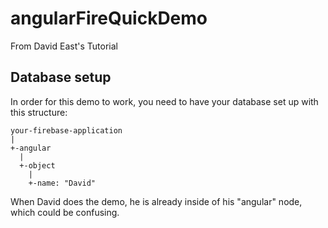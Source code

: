 # angularFireQuickDemo
From David East's Tutorial


## Database setup
In order for this demo to work, you need to have your database set up with this structure:
```
your-firebase-application
|
+-angular
  |
  +-object
    |
    +-name: "David"
```
When David does the demo, he is already inside of his "angular" node, which could be confusing.
